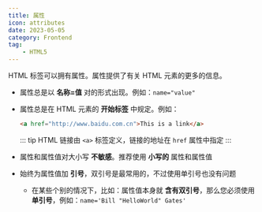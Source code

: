 ```yaml
---
title: 属性
icon: attributes
date: 2023-05-05
category: Frontend
tag:
    - HTML5
---
```


HTML 标签可以拥有属性。属性提供了有关 HTML 元素的更多的信息。

- 属性总是以 **名称=值** 对的形式出现。例如：`name="value"`
- 属性总是在 HTML 元素的 **开始标签** 中规定。例如：

    ```html
    <a href="http://www.baidu.com.cn">This is a link</a>
    ```

    ::: tip
    HTML 链接由 `<a>` 标签定义，链接的地址在 `href` 属性中指定
    :::

- 属性和属性值对大小写 **不敏感**。推荐使用 **小写的** 属性和属性值
- 始终为属性值加 **引号**，双引号是最常用的，不过使用单引号也没有问题
    - 在某些个别的情况下，比如：属性值本身就 **含有双引号**，那么您必须使用 **单引号**，例如：`name='Bill "HelloWorld" Gates'`

